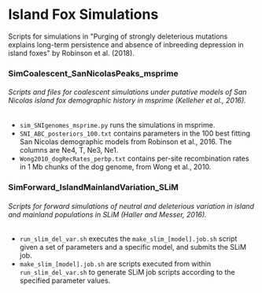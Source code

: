 # Island Fox Simulations

Scripts for simulations in "Purging of strongly deleterious mutations explains long-term persistence and absence of inbreeding depression in island foxes" by Robinson et al. (2018).



### SimCoalescent_SanNicolasPeaks_msprime

###### Scripts and files for coalescent simulations under putative models of San Nicolas island fox demographic history in msprime (Kelleher et al., 2016).
- `sim_SNIgenomes_msprime.py` runs the simulations in msprime.
- `SNI_ABC_posteriors_100.txt` contains parameters in the 100 best fitting San Nicolas demographic models from Robinson et al., 2016. The columns are Ne4, T, Ne3, Ne1.
- `Wong2010_dogRecRates_perbp.txt` contains per-site recombination rates in 1 Mb chunks of the dog genome, from Wong et al., 2010.



### SimForward_IslandMainlandVariation_SLiM

###### Scripts for forward simulations of neutral and deleterious variation in island and mainland populations in SLiM (Haller and Messer, 2016).
- `run_slim_del_var.sh` executes the `make_slim_[model].job.sh` script given a set of parameters and a specific model, and submits the SLiM job.
- `make_slim_[model].job.sh` are scripts executed from within `run_slim_del_var.sh` to generate SLiM job scripts according to the specified parameter values.
